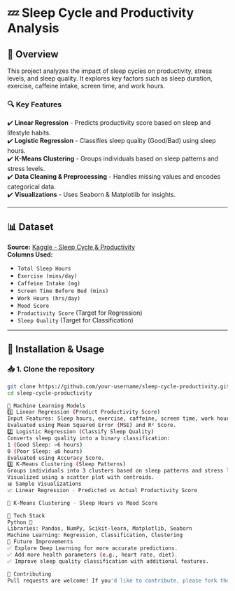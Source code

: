 # 💤 Sleep Cycle and Productivity Analysis  

## 📌 Overview  
This project analyzes the impact of sleep cycles on productivity, stress levels, and sleep quality. It explores key factors such as sleep duration, exercise, caffeine intake, screen time, and work hours.  

### 🔍 Key Features  
✔️ **Linear Regression** - Predicts productivity score based on sleep and lifestyle habits.  
✔️ **Logistic Regression** - Classifies sleep quality (Good/Bad) using sleep hours.  
✔️ **K-Means Clustering** - Groups individuals based on sleep patterns and stress levels.  
✔️ **Data Cleaning & Preprocessing** - Handles missing values and encodes categorical data.  
✔️ **Visualizations** - Uses Seaborn & Matplotlib for insights.  

---

## 📊 Dataset  
**Source:** [Kaggle - Sleep Cycle & Productivity](https://www.kaggle.com/datasets/adilshamim8/sleep-cycle-and-productivity)  
**Columns Used:**  
- `Total Sleep Hours`  
- `Exercise (mins/day)`  
- `Caffeine Intake (mg)`  
- `Screen Time Before Bed (mins)`  
- `Work Hours (hrs/day)`  
- `Mood Score`  
- `Productivity Score` (Target for Regression)  
- `Sleep Quality` (Target for Classification)  

---

## 🚀 Installation & Usage  
### 📥 1. Clone the repository  
```bash
git clone https://github.com/your-username/sleep-cycle-productivity.git
cd sleep-cycle-productivity

📌 Machine Learning Models
1️⃣ Linear Regression (Predict Productivity Score)
Input Features: Sleep hours, exercise, caffeine, screen time, work hours.
Evaluated using Mean Squared Error (MSE) and R² Score.
2️⃣ Logistic Regression (Classify Sleep Quality)
Converts sleep quality into a binary classification:
1 (Good Sleep: >6 hours)
0 (Poor Sleep: ≤6 hours)
Evaluated using Accuracy Score.
3️⃣ K-Means Clustering (Sleep Patterns)
Groups individuals into 3 clusters based on sleep patterns and stress levels.
Visualized using a scatter plot with centroids.
📊 Sample Visualizations
📈 Linear Regression - Predicted vs Actual Productivity Score

🔵 K-Means Clustering - Sleep Hours vs Mood Score

🔧 Tech Stack
Python 🐍
Libraries: Pandas, NumPy, Scikit-learn, Matplotlib, Seaborn
Machine Learning: Regression, Classification, Clustering
📝 Future Improvements
✅ Explore Deep Learning for more accurate predictions.
✅ Add more health parameters (e.g., heart rate, diet).
✅ Improve sleep quality classification with additional features.

🤝 Contributing
Pull requests are welcome! If you'd like to contribute, please fork the repository and submit a PR.
